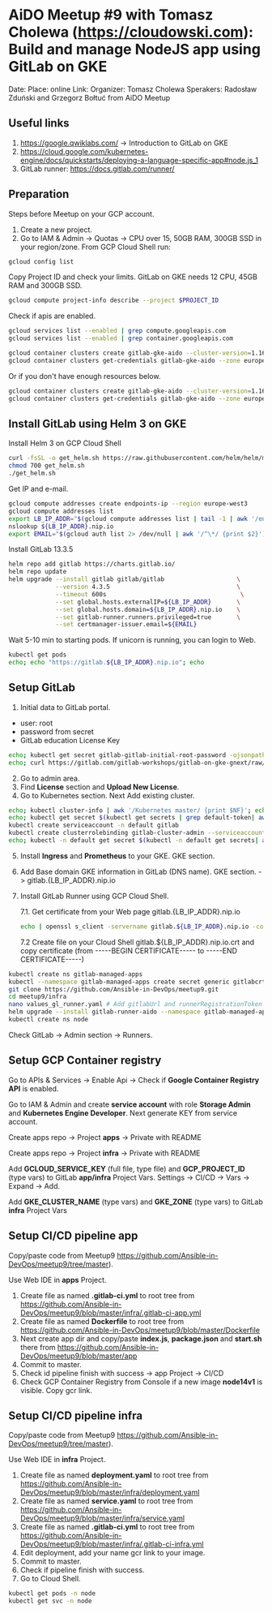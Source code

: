 # AiDO Meetup #9 with Tomasz Cholewa (https://cloudowski.com): Build and manage NodeJS app using GitLab on GKE

Date:
Place: online
Link:
Organizer: Tomasz Cholewa
Sperakers: Radosław Zduński and Grzegorz Bołtuć from AiDO Meetup

## Useful links

1. https://google.qwiklabs.com/ -> Introduction to GitLab on GKE
2. https://cloud.google.com/kubernetes-engine/docs/quickstarts/deploying-a-language-specific-app#node.js_1
3. GitLab runner: https://docs.gitlab.com/runner/


## Preparation

Steps before Meetup on your GCP account.

1. Create a new project.
2. Go to IAM & Admin -> Quotas -> CPU over 15, 50GB RAM, 300GB SSD in your region/zone.
From GCP Cloud Shell run:

```bash
gcloud config list
```

Copy Project ID and check your limits. GitLab on GKE needs 12 CPU, 45GB RAM and 300GB SSD.  

```bash
gcloud compute project-info describe --project $PROJECT_ID
```

Check if apis are enabled.

```bash
gcloud services list --enabled | grep compute.googleapis.com
gcloud services list --enabled | grep container.googleapis.com

```

```bash
gcloud container clusters create gitlab-gke-aido --cluster-version=1.16 --num-nodes=3 --machine-type=n1-standard-4 --disk-type "pd-ssd" --disk-size "100" --zone europe-west3-b
gcloud container clusters get-credentials gitlab-gke-aido --zone europe-west3-b
```

Or if you don't have enough resources below.

```bash
gcloud container clusters create gitlab-gke-aido --cluster-version=1.16 --num-nodes=3 --machine-type=n1-standard-2 --disk-type "pd-ssd" --disk-size "20" --zone europe-west3-b
gcloud container clusters get-credentials gitlab-gke-aido --zone europe-west3-b
```

## Install GitLab using Helm 3 on GKE

Install Helm 3 on GCP Cloud Shell

```bash
curl -fsSL -o get_helm.sh https://raw.githubusercontent.com/helm/helm/master/scripts/get-helm-3
chmod 700 get_helm.sh
./get_helm.sh
```

Get IP and e-mail.

```bash
gcloud compute addresses create endpoints-ip --region europe-west3
gcloud compute addresses list
export LB_IP_ADDR="$(gcloud compute addresses list | tail -1 | awk '/endpoints-ip/ {print$2}')"; echo "LB_IP_ADDR=${LB_IP_ADDR}"  #should be 1 IP address
nslookup ${LB_IP_ADDR}.nip.io
export EMAIL="$(gcloud auth list 2> /dev/null | awk '/^\*/ {print $2}')"; echo $EMAIL
```

Install GitLab 13.3.5

```bash
helm repo add gitlab https://charts.gitlab.io/
helm repo update
helm upgrade --install gitlab gitlab/gitlab                    \
             --version 4.3.5                                   \
             --timeout 600s                                     \
             --set global.hosts.externalIP=${LB_IP_ADDR}       \
             --set global.hosts.domain=${LB_IP_ADDR}.nip.io    \
             --set gitlab-runner.runners.privileged=true       \
             --set certmanager-issuer.email=${EMAIL}
```

Wait 5-10 min to starting pods.
If unicorn is running, you can login to Web.

```bash
kubectl get pods
echo; echo "https://gitlab.${LB_IP_ADDR}.nip.io"; echo
```

## Setup GitLab

1. Initial data to GitLab portal.
- user: root
- password from secret
- GitLab education License Key

```bash
echo; kubectl get secret gitlab-gitlab-initial-root-password -ojsonpath={.data.password} | base64 --decode ; echo; echo
echo; curl https://gitlab.com/gitlab-workshops/gitlab-on-gke-gnext/raw/master/gitlab-on-gke/gitlab.license; echo; echo
```

2. Go to admin area.
3. Find **License** section and **Upload New License**.
4. Go to Kubernetes section. Next Add existing cluster.

```bash
echo; kubectl cluster-info | awk '/Kubernetes master/ {print $NF}'; echo #API URL
echo; kubectl get secret $(kubectl get secrets | grep default-token| awk '{print $1}') -o jsonpath="{['data']['ca\.crt']}" | base64 --decode; echo; echo
kubectl create serviceaccount -n default gitlab
kubectl create clusterrolebinding gitlab-cluster-admin --serviceaccount default:gitlab --clusterrole=cluster-admin
echo; kubectl -n default get secret $(kubectl -n default get secrets| awk '/^gitlab-token/ {print $1}') -o jsonpath="{['data']['token']}" | base64 --decode; echo; echo
```

5. Install **Ingress** and **Prometheus** to your GKE. GKE section.
6. Add Base domain GKE information in GitLab (DNS name). GKE section. ->  gitlab.{LB_IP_ADDR}.nip.io
7. Install GitLab Runner using GCP Cloud Shell.

   7.1. Get certificate from your Web page gitlab.{LB_IP_ADDR}.nip.io 
   
   ```bash
   echo | openssl s_client -servername gitlab.${LB_IP_ADDR}.nip.io -connect gitlab.${LB_IP_ADDR}.nip.io:443
   ```

   7.2 Create file on your Cloud Shell gitlab.${LB_IP_ADDR}.nip.io.crt and copy certificate (from -----BEGIN CERTIFICATE----- to  -----END CERTIFICATE-----)

```bash
kubectl create ns gitlab-managed-apps
kubectl --namespace gitlab-managed-apps create secret generic gitlabcrt --from-file=gitlab.${LB_IP_ADDR}.nip.io.crt
git clone https://github.com/Ansible-in-DevOps/meetup9.git
cd meetup9/infra
nano values_gl_runner.yaml # Add gitlabUrl and runnerRegistrationToken -> GitLab -> Admin section -> Overview -> Runners
helm upgrade --install gitlab-runner-aido --namespace gitlab-managed-apps -f ./values_gl_runner.yaml gitlab/gitlab-runner --version 0.20.1
kubectl create ns node
```

Check GitLab -> Admin section -> Runners.

## Setup GCP Container registry

Go to APIs & Services -> Enable Api -> Check if **Google Container Registry API** is enabled. 

Go to IAM & Admin and create **service account** with role **Storage Admin** and **Kubernetes Engine Developer**. Next generate KEY from service account. 

Create apps repo -> Project **apps** -> Private with README

Create apps repo -> Project **infra** -> Private with README

Add **GCLOUD_SERVICE_KEY** (full file, type file) and **GCP_PROJECT_ID** (type vars) to GitLab **app/infra** Project Vars. Settings -> CI/CD -> Vars -> Expand -> Add. 

Add **GKE_CLUSTER_NAME** (type vars) and **GKE_ZONE** (type vars) to GitLab **infra** Project Vars

## Setup CI/CD pipeline app
 
Copy/paste code from Meetup9 https://github.com/Ansible-in-DevOps/meetup9/tree/master). 

Use Web IDE in **apps** Project. 

1. Create file as named **.gitlab-ci.yml** to root tree from https://github.com/Ansible-in-DevOps/meetup9/blob/master/infra/.gitlab-ci-app.yml
2. Create file as named **Dockerfile** to root tree from https://github.com/Ansible-in-DevOps/meetup9/blob/master/Dockerfile
3. Next create app dir and copy/paste **index.js**, **package.json** and **start.sh** there from https://github.com/Ansible-in-DevOps/meetup9/blob/master/app
4. Commit to master. 
5. Check id pipeline finish with success -> app Project -> CI/CD
6. Check GCP Container Registry from Console if a new image **node14v1** is visible. Copy gcr link. 

## Setup CI/CD pipeline infra 

Copy/paste code from Meetup9 https://github.com/Ansible-in-DevOps/meetup9/tree/master). 

Use Web IDE in **infra** Project. 

1. Create file as named **deployment.yaml** to root tree from https://github.com/Ansible-in-DevOps/meetup9/blob/master/infra/deployment.yaml
2. Create file as named **service.yaml** to root tree from https://github.com/Ansible-in-DevOps/meetup9/blob/master/infra/service.yaml
3. Create file as named **.gitlab-ci.yml** to root tree from https://github.com/Ansible-in-DevOps/meetup9/blob/master/infra/.gitlab-ci-infra.yml 
4. Edit deployment, add your name gcr link to your image. 
5. Commit to master. 
6. Check if pipeline finish with success. 
7. Go to Cloud Shell.

```bash
kubectl get pods -n node
kubectl get svc -n node
```

